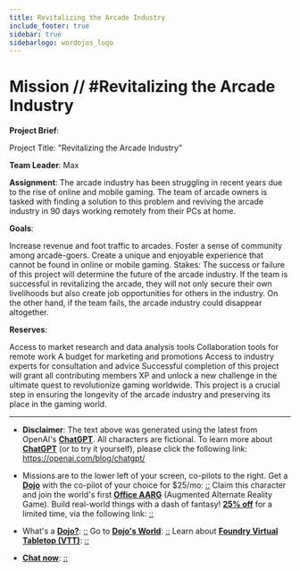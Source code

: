 ```yaml
---
title: Revitalizing the Arcade Industry
include_footer: true
sidebar: true
sidebarlogo: wordojos_logo
---
```

# Mission // #Revitalizing the Arcade Industry

**Project Brief**:

Project Title: "Revitalizing the Arcade Industry"

**Team Leader**: Max

**Assignment**:
The arcade industry has been struggling in recent years due to the rise of online and mobile gaming. The team of arcade owners is tasked with finding a solution to this problem and reviving the arcade industry in 90 days working remotely from their PCs at home.

**Goals**:

Increase revenue and foot traffic to arcades.
Foster a sense of community among arcade-goers.
Create a unique and enjoyable experience that cannot be found in online or mobile gaming.
Stakes:
The success or failure of this project will determine the future of the arcade industry. If the team is successful in revitalizing the arcade, they will not only secure their own livelihoods but also create job opportunities for others in the industry. On the other hand, if the team fails, the arcade industry could disappear altogether.

**Reserves**:

Access to market research and data analysis tools
Collaboration tools for remote work
A budget for marketing and promotions
Access to industry experts for consultation and advice
Successful completion of this project will grant all contributing members XP and unlock a new challenge in the ultimate quest to revolutionize gaming worldwide. This project is a crucial step in ensuring the longevity of the arcade industry and preserving its place in the gaming world.

---

* **Disclaimer**: The text above was generated using the latest from OpenAI's [**ChatGPT**](https://openai.com/blog/chatgpt/).  All characters are fictional.  To learn more about [**ChatGPT**](https://openai.com/blog/chatgpt/) (or to try it yourself), please click the following link: https://openai.com/blog/chatgpt/

* Missions are to the lower left of your screen, co-pilots to the right. Get a [**Dojo**](https://workmates.live/marketplace) with the co-pilot of your choice for $25/mo: [::](https://workmates.live/marketplace)  Claim this character and join the world's first [**Office AARG**](https://dojos.world) (Augmented Alternate Reality Game). Build real-world things with a dash of fantasy! [**25% off**](https://blog.workmates.live/deal-on-a-dojo) for a limited time, via the following link: [::](https://blog.workmates.live/deal-on-a-dojo) 

* What's a [**Dojo?**](https://workdojos.com): [::](https://workdojos.com)  Go to [**Dojo's World**](https://dojos.world): [::](https://dojos.world)  Learn about [**Foundry Virtual Tabletop (VTT)**](https://foundryvtt.com): [::](https://foundryvtt.com/)

* [**Chat now**](https://chat.workmates.live/channel/support): [::](https://chat.workmates.live/channel/support)